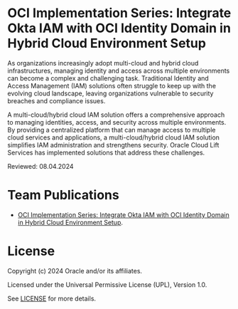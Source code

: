 # OCI Implementation Series: Integrate Okta IAM with OCI Identity Domain in Hybrid Cloud Environment Setup

As organizations increasingly adopt multi-cloud and hybrid cloud infrastructures, managing identity and access across multiple environments can become a complex and challenging task. Traditional Identity and Access Management (IAM) solutions often struggle to keep up with the evolving cloud landscape, leaving organizations vulnerable to security breaches and compliance issues.

A multi-cloud/hybrid cloud IAM solution offers a comprehensive approach to managing identities, access, and security across multiple environments. By providing a centralized platform that can manage access to multiple cloud services and applications, a multi-cloud/hybrid cloud IAM solution simplifies IAM administration and strengthens security. Oracle Cloud Lift Services has implemented solutions that address these challenges. 

Reviewed: 08.04.2024

# Team Publications

- [OCI Implementation Series: Integrate Okta IAM with OCI Identity Domain in Hybrid Cloud Environment Setup](https://blogs.oracle.com/futurestate/post/oci-implementation-series-integrate-okta-iam-with-oci-identity-domain-in-hybrid-cloud-environment-setup). <!-- LIFT -->

# License

Copyright (c) 2024 Oracle and/or its affiliates.

Licensed under the Universal Permissive License (UPL), Version 1.0.

See [LICENSE](https://github.com/oracle-devrel/technology-engineering/blob/main/LICENSE) for more details.

